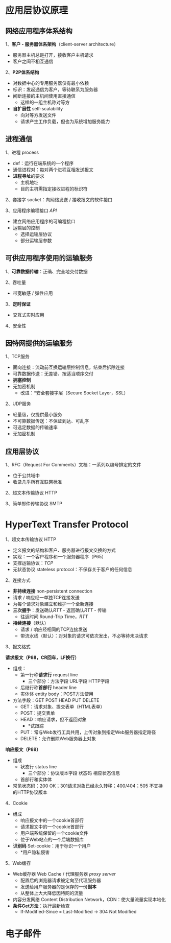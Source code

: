 # 应用层协议原理

## 网络应用程序体系结构

1、**客户 - 服务器体系架构**（client-server architecture）

+ 服务器主机总是打开，接收客户主机请求
+ 客户之间不相互通信

2、**P2P体系结构**

+ 对数据中心的专用服务器仅有最小依赖
+ 标识：发起通信为客户，等待联系为服务器
+ 间断连接的主机间使用直接通信
  + 这样的一组主机称对等方
+ **自扩展性** self-scalability
  + 向对等方发送文件
  + 请求产生工作负载，但也为系统增加服务能力

## 进程通信

1、进程 process

+ def：运行在端系统的一个程序
+ 通信进程对：每对两个进程互相发送报文
+ **进程寻址**的要求
  + 主机地址
  + 目的主机需指定接收进程的标识符

2、套接字 socket：向网络发送 / 接收报文的软件接口

3、应用程序编程接口 *API*

+ 建立网络应用程序的可编程接口
+ 运输层的控制
  + 选择运输层协议
  + 部分运输层参数

## 可供应用程序使用的运输服务

1、**可靠数据传输**：正确、完全地交付数据

2、吞吐量

+ 带宽敏感 / 弹性应用

3、**定时保证**

+ 交互式实时应用

4、安全性

## 因特网提供的运输服务

1、TCP服务

+ 面向连接：流动前互换运输层控制信息，结束后拆除连接
+ 可靠数据传送：无差错、按适当顺序交付
+ **拥塞控制**
+ 无加密机制
  + 改进：*安全套接字层（Secure Socket Layer，SSL）

2、UDP服务

+ 轻量级，仅提供最小服务
+ 不可靠数据传送：不保证到达、可乱序
+ 可选定数据的传输速率
+ 无加密机制

## 应用层协议

1、RFC（Request For Comments）文档：一系列以编号排定的文件

+ 位于公共域中
+ 收录几乎所有互联网标准

2、超文本传输协议 HTTP

3、简单邮件传输协议 SMTP

# HyperText Transfer Protocol

1、超文本传输协议 HTTP

+ 定义报文的结构和客户、服务器进行报文交换的方式
+ 实现：一个客户程序和一个服务器程序（P65）
+ 支撑运输协议：*TCP*
+ 无状态协议 stateless protocol：不保存关于客户的任何信息

2、连接方式

+  **非持续连接** non-persistent connection
  + 请求 / 响应经一单独TCP连接发送
  + 为每个请求对象建立和维护一个全新连接
  + **三次握手**：发送确认*RTT* - 返回确认*RTT* - 传输
    + 往返时间 Round-Trip Time，*RTT*
+ **持续连接**（默认）
  + 请求 / 响应经相同的TCP连接发送
  + 带流水线（默认）：对对象的请求可依次发出，不必等待未决请求

3、报文格式

**请求报文（P68，CR回车，LF换行）**

+ 组成：
  + 第一行称**请求行** request line
    + 三个部分：方法字段 URL字段 HTTP字段
  + 后继行称**首部行** header line
  + 实体体 entity body：POST方法使用
+ 方法字段：GET POST HEAD PUT DELETE
  + GET：请求对象、提交表单（HTML表单）
  + POST：提交表单
  + HEAD：响应请求，但不返回对象
    + *试跟踪
  + PUT：常与Web发行工具共用，上传对象到指定Web服务器指定路径
  + DELETE：允许删除Web服务器上对象

**响应报文（P69）**

+ 组成
  + 状态行 status line 
    + 三个部分：协议版本字段 状态码 相应状态信息
  + 首部行和实体体
+ 常见状态码：200 OK；301请求对象已经永久转移；400/404；505 不支持的HTTP协议版本

4、Cookie

+ 组成
  + 响应报文中的一个cookie首部行
  + 请求报文中的一个cookie首部行
  + 用户端系统保留的一个cookie文件
  + 位于Web站点的一个后端数据库
+ **识别码** Set-cookie：用于标识一个用户
  + *用户隐私侵害

5、Web缓存

+ Web缓存器 Web Cache / 代理服务器 *proxy server*
  + 配置后的浏览器请求被定向至代理服务器
  + 发送给用户服务器的是保存的一份**副本**
  + 从整体上大大降低因特网的流量
+ 内容分发网络 Content Distribution Network，CDN：使大量流量实现本地化
+ **条件Get方法**：执行最新检查
  + If-Modified-Since = Last-Modified -> 304 Not Modified

# 电子邮件